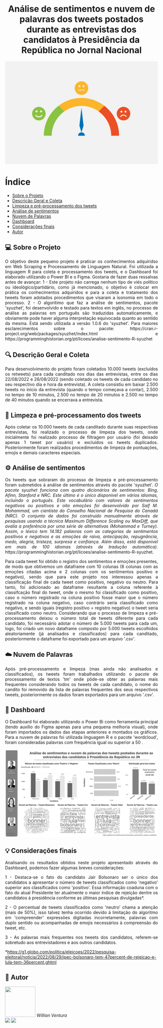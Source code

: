 <h1 align="middle">Análise de sentimentos e nuvem de palavras dos tweets postados durante as entrevistas dos candidatos à Presidência da República no Jornal Nacional</h1>

<p align="center">
  <img src="Imagens/IMG01.jpeg">
</p>

# Índice
* [Sobre o Projeto](#computer-sobre-o-projeto)
* [Descrição Geral e Coleta](#mag-descrição-geral-e-coleta)
* [Limpeza e pré-processamento dos tweets](#soap-limpeza-e-pré-processamento-dos-tweets)
* [Análise de sentimentos](#gear-análise-de-sentimentos)
* [Nuvem de Palavras](#cloud-nuvem-de-palavras)
* [Dashboard](#rocket-dashboard)
* [Considerações finais](#bulb-considerações-finais)
* [Autor](#superhero-autor)

## :computer: Sobre o Projeto
<td><p align=justify>O objetivo deste pequeno projeto é praticar os conhecimentos adquiridso em Web Scraping e Processamento de Linguagem Natural. Foi utilizada a linguagem R para coleta e processamento dos tweets, e o Dashboard foi elaborado utilizando o Power BI e o Figma. Gostaria de fazer duas ressalvas antes de avançar: 
1 - Este projeto não carrega nenhum tipo de viés político ou ideológico/partidário, como já mencionado, o objetivo é colocar em prática os conhecimentos adquiridos e para a coleta e tratamento dos tweets foram adotados procedimentos que visaram a isonomia em todo o processo.
2 - O algoritimo que faz a análise de sentimentos, pacote 'syuzhet', foi desenvolvido e testado para textos em inglês, no processo de análise as palavras em português são traduzidas automaticamente, e obviamente pode haver alguma interpretação equivocada quanto ao sentido da mesma. Está sendo utilizada a versão 1.0.6 do 'syuzhet'. Para maiores esclarecimentos sobre o pacote: https://cran.r-project.org/web/packages/syuzhet/index.html e https://programminghistorian.org/pt/licoes/analise-sentimento-R-syuzhet</p></td>

## :mag: Descrição Geral e Coleta 
<td><p align=justify>Para desenvolvimento do projeto foram coletados 10.000 tweets (excluídos os retweets) para cada canditado nos dias das entrevistas, entre os dias 22/08/2022 e 26/08/2022 (sendo coletado os tweets de cada candidato no seu respectivo dia e hora da entrevista). A coleta consistiu em baixar 2.500 tweets no início da entrevista (quando o tempo começava a contar), 2.500 no tempo de 10 minutos, 2.500 no tempo de 20 minutos e 2.500 no tempo de 40 minutos quando se encerrava a entrevista. </p></td>

## :soap: Limpeza e pré-processamento dos tweets
<td><p align=justify>Após coletar os 10.000 tweets de cada canditado durante suas respectivas entrevistas, foi realizado o processo de limpeza dos tweets, onde inicialmente foi realizado processo de filtragem por usuário (foi deixado apenas 1 tweet por usuário) e excluídos os tweets duplicados. Posteriormente foram realizados procedimentos de limpeza de pontuações, emojis e demais caracteres especiais. </p></td>

## :gear: Análise de sentimentos
<td><p align=justify>Os tweets que sobraram do processo de limpeza e pré-processamento foram submetidos à análise de sentimentos através do pacote 'syuzhet'. <i>O pacote syuzhet funciona com quatro dicionários de sentimentos: Bing, Afinn, Stanford e NRC. Este último é o único disponível em vários idiomas, incluindo o português. Este vocabulário com valores de sentimentos negativos ou positivos e oito emoções foi desenvolvido por Saif M. Mohammad, um cientista do Conselho Nacional de Pesquisa do Canadá (NRC). O conjunto de dados foi construído manualmente através de pesquisas usando a técnica Maximum Difference Scaling ou MaxDiff, que avalia a preferência por uma série de alternativas (Mohammad e Turney). Assim, o léxico tem 14.182 palavras com as categorias de sentimentos positivos e negativos e as emoções de raiva, antecipação, repugnância, medo, alegria, tristeza, surpresa e confiança. Além disso, está disponível em mais de 100 idiomas (através de tradução automática). </i>https://programminghistorian.org/pt/licoes/analise-sentimento-R-syuzhet. </p></td>
<td><p align=justify>Para cada tweet foi obtido o registro dos sentimentos e emoções presentes, de modo que obtivemos um dataframe com 10 colunas (8 colunas com as emoções citadas acima e 2 colunas com os sentimentos positivo e negativo), sendo que para este projeto nos interessou apenas a classificação final de cada tweet como positivo, negativo ou neutro. Para tanto, foi adicionado ao dataframe resultante a coluna referente à classifcação final do tweet, onde o mesmo foi classificado como positivo, caso o número registrado na coluna positivo fosse maior que o número registrado na coluna negativo, caso contrário seria classificado como negativo, e sendo iguais (registro positivo = registro negativo) o tweet seria classificado como neutro. Considerando que o processo de limpeza e pré-processamento deixou o número total de tweets diferente para cada candidato, foi necessário adotar o número de 5.000 tweets para cada um, logo, foi criado um novo dataframe composto por 5.000 tweets escolhidos aleatoriamente (já analisados e classificados) para cada canditado, posteriormente o dataframe foi exportado para um arquivo '.csv'.</p></td>

## :cloud: Nuvem de Palavras
<td><p align=justify>Após pré-processamento e limpeza (mas ainda não analisados e classificados), os tweets foram trabalhados utilizando o pacote de processamento de textos 'tm' onde pôde-se obter as palavras mais frequentes considerando todos os tweets de cada candidato, o nome do candito foi removido da lista de palavras frequentes dos seus respectivos tweets, posteriormente os dados foram exportados para um arquivo '.csv'. </p></td>

## :rocket: Dashboard
<td><p align=justify>O Dashboard foi elaborado utilizando o Power Bi como ferramenta principal (tendo auxílio do Figma apenas para uma pequena melhoria visual), onde foram importados os dados das etapas anteriores e montados os gráficos. Para a nuvem de palavras foi utilizada linguagem R e o pacote 'wordcloud', foram consideradas palavras com frequência igual ou superior a 50 . </p></td>

<p align="center">
  <img src="Imagens/IMG02.jpeg">
</p>

## :bulb: Considerações finais
<td><p align=justify>Analisando os resultados obtidos neste projeto apresentado através do Dashboard, podemos fazer algumas breves considerações: </p></td>
<td><p align=justify>1 - Destaca-se o fato do candidato Jair Bolsonaro ser o único dos candidatos a apresentar o número de tweets classificados como 'negativo' superior aos classificados como 'positivo'. Essa informação coaduna com o fato do atual Presidente ter atualmente o maior índice de rejeição dentre os candidatos à presidência conforme as últimas pesquisas divulgadas*.  </p></td>
<td><p align=justify>2 - O percentual de tweets classificados como 'neutro' chama a atenção (mais de 50%), isso talvez tenha ocorrido devido à limitação do algoritmo em 'compreender' expressões digitadas incorretamente, palavras com duplo sentido ou acompanhadas de emojis necessários à compreensão do tweet, etc.  </p></td>
<td><p align=justify>3 - As palavras mais frequentes nos tweets dos candidatos, referem-se sobretudo aos entrevistadores e aos outros candidatos.  </p></td>


*https://g1.globo.com/politica/eleicoes/2022/pesquisa-eleitoral/noticia/2022/08/29/ipec-bolsonaro-tem-47percent-de-rejeicao-e-lula-tem-36percent.ghtml

## :superhero: Autor
<img src="https://avatars.githubusercontent.com/u/100307643?s=400&u=83c7fc83a58680d2adde544e8a5f3887de53f37a&v=4" height="100" width="100"> 
<i>Willian Ventura</i>
<div>
   <a href = "mailto:willvent10@gmail.com"><img src="https://img.shields.io/badge/Gmail-D14836?style=for-the-badge&logo=gmail&logoColor=white" target="_blank"></a>
  <a href="https://www.linkedin.com/in/willian-ventura-117269217/" target="_blank"><img src="https://img.shields.io/badge/-LinkedIn-%230077B5?style=for-the-badge&logo=linkedin&logoColor=white" target="_blank"></a>   
</div>
